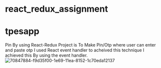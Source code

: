 # react_redux_assignment
# tpesapp
Pin By using React-Redux
Project is To Make Pin/Otp where user can enter and paste otp 
I used React event handler to acheived this technique
I achieved this By using the event handler.
![70847884-f9d35f00-1e69-11ea-8152-1c70eda12137](https://user-images.githubusercontent.com/101575981/184169523-2f4b0d72-7e79-4246-a12b-438e082fe038.gif)


